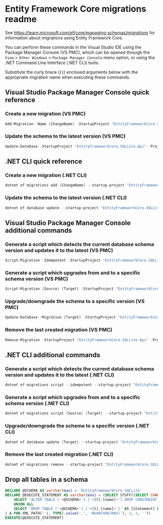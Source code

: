 # Entity Framework Core migrations readme

See <https://learn.microsoft.com/ef/core/managing-schemas/migrations> for information about migrations
using Entity Framework Core.

You can perform these commands in the Visual Studio IDE using the Package Manager Console (VS PMC), which can
be opened through the `View` > `Other Windows` > `Package Manager Console` menu option, or using the .NET
Command Line Interface (.NET CLI) tools.

Substitute the curly brace (`{}`) enclosed arguments below with the appropriate migration name when
executing these commands.

## Visual Studio Package Manager Console quick reference

### Create a new migration (VS PMC)

```powershell
Add-Migration -Name {ChangeName} -StartupProject "EntityFrameworkCore.SQLLite.Api" -Project "EntityFrameworkCore.SQLLite.Infrastructure"
```

### Update the schema to the latest version (VS PMC)

```powershell
Update-Database -StartupProject "EntityFrameworkCore.SQLLite.Api" -Project "EntityFrameworkCore.SQLLite.Infrastructure"
```

## .NET CLI quick reference

### Create a new migration (.NET CLI)

```powershell
dotnet ef migrations add {ChangeName} --startup-project "EntityFrameworkCore.SQLLite.Api" --project "EntityFrameworkCore.SQLLite.Infrastructure"
```

### Update the schema to the latest version (.NET CLI)

```powershell
dotnet ef database update --startup-project "EntityFrameworkCore.SQLLite.Api" --project "EntityFrameworkCore.SQLLite.Infrastructure"
```

## Visual Studio Package Manager Console additional commands

### Generate a script which detects the current database schema version and updates it to the latest (VS PMC)

```powershell
Script-Migration -Idempotent -StartupProject "EntityFrameworkCore.SQLLite.Api" -Project "EntityFrameworkCore.SQLLite.Infrastructure"
```

### Generate a script which upgrades from and to a specific schema version (VS PMC)

```powershell
Script-Migration {Source} {Target} -StartupProject "EntityFrameworkCore.SQLLite.Api" -Project "EntityFrameworkCore.SQLLite.Infrastructure"
```

### Upgrade/downgrade the schema to a specific version (VS PMC)

```powershell
Update-Database -Migration {Target} -StartupProject "EntityFrameworkCore.SQLLite.Api" -Project "EntityFrameworkCore.SQLLite.Infrastructure"
```

### Remove the last created migration (VS PMC)

```powershell
Remove-Migration -StartupProject "EntityFrameworkCore.SQLLite.Api" -Project "EntityFrameworkCore.SQLLite.Infrastructure"
```

## .NET CLI additional commands

### Generate a script which detects the current database schema version and updates it to the latest (.NET CLI)

```powershell
dotnet ef migrations script --idempotent --startup-project "EntityFrameworkCore.SQLLite.Api" --project "EntityFrameworkCore.SQLLite.Infrastructure"
```

### Generate a script which upgrades from and to a specific schema version (.NET CLI)

```powershell
dotnet ef migrations script {Source} {Target} --startup-project "EntityFrameworkCore.SQLLite.Api" --project "EntityFrameworkCore.SQLLite.Infrastructure"
```

### Upgrade/downgrade the schema to a specific version (.NET CLI)

```powershell
dotnet ef database update {Target} --startup-project "EntityFrameworkCore.SQLLite.Api" --project "EntityFrameworkCore.SQLLite.Infrastructure"
```

### Remove the last created migration (.NET CLI)

```powershell
dotnet ef migrations remove --startup-project "EntityFrameworkCore.SQLLite.Api" --project "EntityFrameworkCore.SQLLite.Infrastructure"
```

## Drop all tables in a schema

```sql
DECLARE @SCHEMA AS varchar(max) = 'EntityFrameworkCore.SQLLite'
DECLARE @EXECUTE_STATEMENT AS varchar(max) = (SELECT STUFF((SELECT CHAR(13) + CHAR(10) + [Statement] FROM (
    SELECT 'ALTER TABLE ['+@SCHEMA+'].['+[t].[name]+'] DROP CONSTRAINT ['+[fk].[name]+']' AS [Statement] FROM [sys].[foreign_keys] AS [fk] INNER JOIN [sys].[tables] AS [t] ON [t].[object_id] = [fk].[parent_object_id] INNER JOIN [sys].[schemas] AS [s] ON [s].[schema_id] = [t].[schema_id] WHERE [s].[name] = @SCHEMA
    UNION ALL
    SELECT 'DROP TABLE ['+@SCHEMA+'].['+[t].[name]+']' AS [Statement] FROM [sys].[tables] AS [t] INNER JOIN [sys].[schemas] AS [s] ON [s].[schema_id] = [t].[schema_id] WHERE [s].[name] = @SCHEMA
) A FOR XML PATH(''), TYPE).value('.', 'NVARCHAR(MAX)'), 1, 1, ''))
EXECUTE(@EXECUTE_STATEMENT)
```
